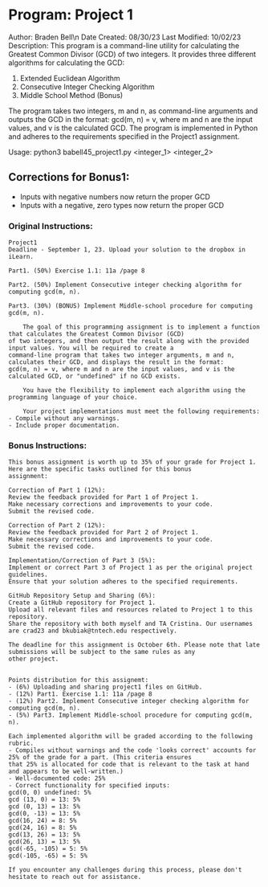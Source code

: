 # Program: Project 1
Author: Braden Bell\n
Date Created: 08/30/23
Last Modified: 10/02/23
Description: 
This program is a command-line utility for calculating the Greatest Common Divisor (GCD)
of two integers. It provides three different algorithms for calculating the GCD:
1. Extended Euclidean Algorithm
2. Consecutive Integer Checking Algorithm
3. Middle School Method (Bonus)
    
The program takes two integers, m and n, as command-line arguments and outputs the GCD
in the format: gcd(m, n) = v, where m and n are the input values, and v is the calculated GCD.
The program is implemented in Python and adheres to the requirements specified in the Project1 assignment.

Usage:
    python3 babell45_project1.py <integer_1> <integer_2>



## Corrections for Bonus1:
- Inputs with negative numbers now return the proper GCD
- Inputs with a negative, zero types now return the proper GCD

### Original Instructions:
```
Project1
Deadline - September 1, 23. Upload your solution to the dropbox in iLearn.

Part1. (50%) Exercise 1.1: 11a /page 8

Part2. (50%) Implement Consecutive integer checking algorithm for computing gcd(m, n).

Part3. (30%) (BONUS) Implement Middle-school procedure for computing gcd(m, n).

	The goal of this programming assignment is to implement a function that calculates the Greatest Common Divisor (GCD) 
of two integers, and then output the result along with the provided input values. You will be required to create a 
command-line program that takes two integer arguments, m and n, calculates their GCD, and displays the result in the format: 
gcd(m, n) = v, where m and n are the input values, and v is the calculated GCD, or "undefined" if no GCD exists.

	You have the flexibility to implement each algorithm using the programming language of your choice.

	Your project implementations must meet the following requirements:
- Compile without any warnings.
- Include proper documentation.
```

### Bonus Instructions:
```
This bonus assignment is worth up to 35% of your grade for Project 1. Here are the specific tasks outlined for this bonus 
assignment:

Correction of Part 1 (12%):
Review the feedback provided for Part 1 of Project 1.
Make necessary corrections and improvements to your code.
Submit the revised code.

Correction of Part 2 (12%):
Review the feedback provided for Part 2 of Project 1.
Make necessary corrections and improvements to your code.
Submit the revised code.

Implementation/Correction of Part 3 (5%):
Implement or correct Part 3 of Project 1 as per the original project guidelines.
Ensure that your solution adheres to the specified requirements.

GitHub Repository Setup and Sharing (6%):
Create a GitHub repository for Project 1.
Upload all relevant files and resources related to Project 1 to this repository.
Share the repository with both myself and TA Cristina. Our usernames are crad23 and bkubiak@tntech.edu respectively.

The deadline for this assignment is October 6th. Please note that late submissions will be subject to the same rules as any 
other project.


Points distribution for this assignemt:
- (6%) Uploading and sharing project1 files on GitHub.
- (12%) Part1. Exercise 1.1: 11a /page 8
- (12%) Part2. Implement Consecutive integer checking algorithm for computing gcd(m, n).
- (5%) Part3. Implement Middle-school procedure for computing gcd(m, n).

Each implemented algorithm will be graded according to the following rubric.
- Compiles without warnings and the code 'looks correct' accounts for 25% of the grade for a part. (This criteria ensures 
that 25% is allocated for code that is relevant to the task at hand and appears to be well-written.)
- Well-documented code: 25%
- Correct functionality for specified inputs:
gcd(0, 0) undefined: 5%
gcd (13, 0) = 13: 5%
gcd (0, 13) = 13: 5%
gcd(0, -13) = 13: 5%
gcd(16, 24) = 8: 5%
gcd(24, 16) = 8: 5%
gcd(13, 26) = 13: 5%
gcd(26, 13) = 13: 5%
gcd(-65, -105) = 5: 5%
gcd(-105, -65) = 5: 5%

If you encounter any challenges during this process, please don't hesitate to reach out for assistance.
```
